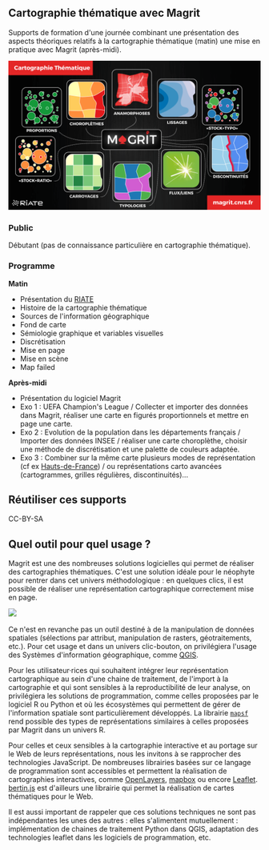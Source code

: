 ## Cartographie thématique avec Magrit

Supports de formation d'une journée combinant une présentation des aspects théoriques relatifs à la cartographie thématique (matin) une mise en pratique avec Magrit (après-midi). 

![](fig/img.png)    

### Public 

Débutant (pas de connaissance particulière en cartographie thématique).

### Programme

**Matin**

- Présentation du [RIATE](https://riate.cnrs.fr)
- Histoire de la cartographie thématique
- Sources de l'information géographique
- Fond de carte
- Sémiologie graphique et variables visuelles
- Discrétisation
- Mise en page 
- Mise en scène
- Map failed

**Après-midi**

- Présentation du logiciel Magrit
- Exo 1 : UEFA Champion's League / Collecter et importer des données dans Magrit, réaliser une carte en figurés proportionnels et mettre en page une carte.
- Exo 2 : Evolution de la population dans les départements français / Importer des données INSEE / réaliser une carte choroplèthe, choisir une méthode de discrétisation et une palette de couleurs adaptée. 
- Exo 3 : Combiner sur la même carte plusieurs modes de représentation (cf ex [Hauts-de-France](https://github.com/riatelab/MAGRIT-formations/blob/master/Formation_1_jour/exercices/Situation%203/Hauts_de_France_CSP.json)) / ou représentations carto avancées (cartogrammes, grilles régulières, discontinuités)...


## Réutiliser ces supports
CC-BY-SA


## Quel outil pour quel usage ? 

Magrit est une des nombreuses solutions logicielles qui permet de réaliser des cartographies thématiques. C'est une solution idéale pour le néophyte pour rentrer dans cet univers méthodologique : en quelques clics, il est possible de réaliser une représentation cartographique correctement mise en page.   

![](fig/synthesis_tool/synthese_outils.png)

Ce n'est en revanche pas un outil destiné à de la manipulation de données spatiales (sélections par attribut, manipulation de rasters, géotraitements, etc.). Pour cet usage et dans un univers clic-bouton, on privilégiera l'usage des Systèmes d'information géographique, comme [QGIS](https://www.qgis.org/fr/site/). 

Pour les utilisateur·rices qui souhaitent intégrer leur représentation cartographique au sein d'une chaine de traitement, de l'import à la cartographie et qui sont sensibles à la reproductibilité de leur analyse, on privilégiera les solutions de programmation, comme celles proposées par le logiciel R ou Python et où les écosystèmes qui permettent de gérer de l'information spatiale sont particulièrement développés. La librairie [`mapsf`](https://riatelab.github.io/mapsf/) rend possible des types de représentations similaires à celles proposées par Magrit dans un univers R.  

Pour celles et ceux sensibles à la cartographie interactive et au portage sur le Web de leurs représentations, nous les invitons à se rapprocher des technologies JavaScript. De nombreuses librairies basées sur ce langage de programmation sont accessibles et permettent la réalisation de cartographies interactives, comme [OpenLayers](https://openlayers.org/), [mapbox](https://www.mapbox.com/) ou encore [Leaflet](https://leafletjs.com/). [bertin.js](https://github.com/neocarto/bertin) est d'ailleurs une librairie qui permet la réalisation de cartes thématiques pour le Web. 

Il est aussi important de rappeler que ces solutions techniques ne sont pas indépendantes les unes des autres : elles s'alimentent mutuellement : implémentation de chaines de traitement Python dans QGIS, adaptation des technologies leaflet dans les logiciels de programmation, etc. 





